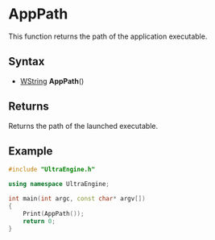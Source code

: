 # AppPath

This function returns the path of the application executable.

## Syntax

- [WString](WString.md) **AppPath**()

## Returns

Returns the path of the launched executable.

## Example

```c++
#include "UltraEngine.h"

using namespace UltraEngine;

int main(int argc, const char* argv[])
{
    Print(AppPath());
    return 0;
}
```
